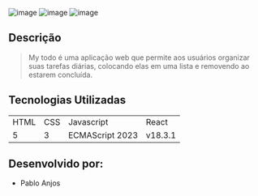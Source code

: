 ![image](https://github.com/user-attachments/assets/6a15975d-97e7-487b-85ac-8cfac0656d30)
![image](https://github.com/user-attachments/assets/8280f9c9-6269-47d0-a3bd-003a01c2a53e)
![image](https://github.com/user-attachments/assets/3eccaa7d-2bae-4693-a083-e28cc94c5239)



## Descrição

> My todo é uma aplicação web que permite aos usuários organizar suas tarefas diárias, colocando elas em uma lista e removendo ao estarem concluída.

## Tecnologias Utilizadas

<table>
  <tr>
    <td>HTML</td>
    <td>CSS</td>
    <td>Javascript</td>
    <td>React</td>
  </tr>
  <tr>
    <td>5</td>
    <td>3</td>
    <td>ECMAScript 2023</td>
    <td>v18.3.1</td>
  </tr>
</table>

## Desenvolvido por: 

- Pablo Anjos
